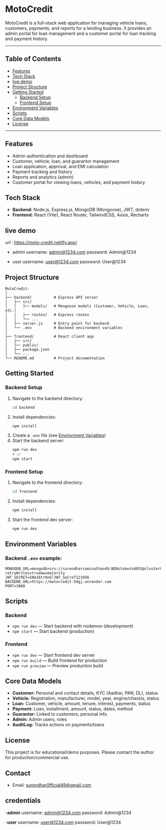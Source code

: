 # MotoCredit

MotoCredit is a full-stack web application for managing vehicle loans, customers, payments, and reports for a lending business. It provides an admin portal for loan management and a customer portal for loan tracking and payment history.

---

## Table of Contents
- [Features](#features)
- [Tech Stack](#tech-stack)
- [live demo](#live-demo)
- [Project Structure](#project-structure)
- [Getting Started](#getting-started)
  - [Backend Setup](#backend-setup)
  - [Frontend Setup](#frontend-setup)
- [Environment Variables](#environment-variables)
- [Scripts](#scripts)
- [Core Data Models](#core-data-models)
- [License](#license)

---

## Features
- Admin authentication and dashboard
- Customer, vehicle, loan, and guarantor management
- Loan application, approval, and EMI calculation
- Payment tracking and history
- Reports and analytics (admin)
- Customer portal for viewing loans, vehicles, and payment history

## Tech Stack
- **Backend:** Node.js, Express.js, MongoDB (Mongoose), JWT, dotenv
- **Frontend:** React (Vite), React Router, TailwindCSS, Axios, Recharts

## live demo
url : https://moto-credit.netlify.app/
- admin
   username: admin@1234.com
   password: Admin@1234

- user
   username: user@1234.com
   password: User@1234

## Project Structure
```
MotoCredit-
│
├── backend/          # Express API server
│   ├── src/
│   │   ├── models/   # Mongoose models (Customer, Vehicle, Loan, etc.)
│   │   ├── routes/   # Express routes
│   │   └── ...
│   ├── server.js     # Entry point for backend
│   └── .env          # Backend environment variables
│
├── frontend/         # React client app
│   ├── src/
│   ├── public/
│   ├── package.json
│   └── ...
└── README.md         # Project documentation
```

## Getting Started

### Backend Setup
1. Navigate to the backend directory:
   ```bash
   cd backend
   ```
2. Install dependencies:
   ```bash
   npm install
   ```
3. Create a `.env` file (see [Environment Variables](#environment-variables))
4. Start the backend server:
   ```bash
   npm run dev
   # or
   npm start
   ```

### Frontend Setup
1. Navigate to the frontend directory:
   ```bash
   cd frontend
   ```
2. Install dependencies:
   ```bash
   npm install
   ```
3. Start the frontend dev server:
   ```bash
   npm run dev
   ```

## Environment Variables
### Backend `.env` example:
```
MONGODB_URL=mongodb+srv://surendharsaminathan49:BENstokes%4055@cluster0.9t0h3ul.mongodb.net/motocredit?retryWrites=true&w=majority
JWT_SECRET=S0m3$tr0nG!JW7_SeCreT123456
BACKEND_URL=https://motocredit-5dgj.onrender.com
PORT=3000
```

## Scripts
### Backend
- `npm run dev` — Start backend with nodemon (development)
- `npm start` — Start backend (production)

### Frontend
- `npm run dev` — Start frontend dev server
- `npm run build` — Build frontend for production
- `npm run preview` — Preview production build

## Core Data Models
- **Customer:** Personal and contact details, KYC (Aadhar, PAN, DL), status
- **Vehicle:** Registration, manufacturer, model, year, engine/chassis, status
- **Loan:** Customer, vehicle, amount, tenure, interest, payments, status
- **Payment:** Loan, installment, amount, status, dates, method
- **Guarantor:** Linked to customers, personal info
- **Admin:** Admin users, roles
- **AuditLog:** Tracks actions on payments/loans

## License
This project is for educational/demo purposes. Please contact the author for production/commercial use.

## Contact
- Email: surendhar0fficial49@gmail.com

## credentials
-**admin**
   username: admin@1234.com
   password: Admin@1234

-**user**
   username: user@1234.com
   password: User@1234



   

